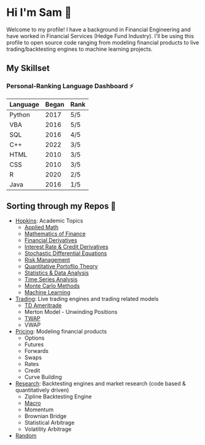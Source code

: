# Hi I'm Sam 👋

Welcome to my profile! I have a background in Financial Engineering and have worked in Financial Services (Hedge Fund Industry). I'll be using this profile to open source code ranging from modeling financial products to live trading/backtesting engines to machine learning projects. 

## My Skillset
### Personal-Ranking Language Dashboard :zap:
| Language     | Began  | Rank     |
| ------------- | ------------- | -------- |
| Python          | 2017         | 5/5  |
| VBA           | 2016         | 5/5  |
| SQL           | 2016         | 4/5  |
| C++           | 2022         | 3/5  |
| HTML           | 2010         | 3/5  |
| CSS           | 2010         | 3/5  |
| R           | 2020         | 2/5  |
| Java           | 2016         | 1/5  |

## Sorting through my Repos :thought_balloon:
* [Hopkins](https://github.com/slasker1/Hopkins): Academic Topics
  * [Applied Math](https://github.com/slasker1/Hopkins/tree/main/AppliedMath)
  * [Mathematics of Finance](https://github.com/slasker1/Hopkins/tree/main/MathofFinance)
  * [Financial Derivatives](https://github.com/slasker1/Hopkins/tree/main/FinancialDerivatives)
  * [Interest Rate & Credit Derivatives](https://github.com/slasker1/Hopkins/tree/main/InterestRate_and_CreditDerivatives)
  * [Stochastic Differential Equations](https://github.com/slasker1/Hopkins/tree/main/StochasticDifferentialEquations)
  * [Risk Management](https://github.com/slasker1/Hopkins/tree/main/FinancialRiskMgmt)
  * [Quantitative Portoflio Theory](https://github.com/slasker1/Hopkins/tree/main/QuantPortfolioMgmt)
  * [Statistics & Data Analysis](https://github.com/slasker1/Hopkins/tree/main/Statistics_and_DataAnalysis)
  * [Time Series Analysis](https://github.com/slasker1/Hopkins/tree/main/TimeSeriesAnalysis)
  * [Monte Carlo Methods](https://github.com/slasker1/Hopkins/tree/main/MonteCarloMethods)
  * [Machine Learning](https://github.com/slasker1/Hopkins/tree/main/MachineLearning)
* [Trading](https://github.com/slasker1/Trading): Live trading engines and trading related models
  * [TD Ameritrade](https://github.com/slasker1/Trading/tree/main/TD_Ameritrade)
  * Merton Model - Unwinding Positions
  * [TWAP](https://github.com/slasker1/Trading/tree/main/TWAP)
  * VWAP
* [Pricing](https://github.com/slasker1/Pricing): Modeling financial products
  * Options
  * Futures
  * Forwards
  * Swaps
  * Rates
  * Credit
  * Curve Building
* [Research](https://github.com/slasker1/Research): Backtesting engines and market research (code based & quantitatively driven)
  * Zipline Backtesting Engine
  * [Macro](https://github.com/slasker1/Research/tree/main/Macro)
  * Momentum
  * Brownian Bridge
  * Statistical Arbitrage
  * Volatility Arbitrage
* [Random](https://github.com/slasker1/Random)
